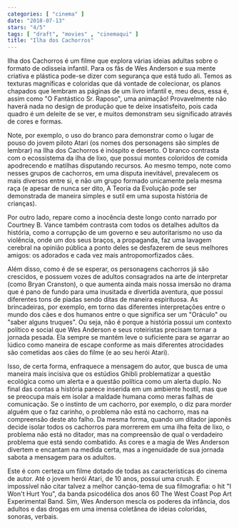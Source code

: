 ```yaml
---
categories: [ "cinema" ]
date: "2018-07-13"
stars: "4/5"
tags: [ "draft", "movies" , "cinemaqui" ]
title: "Ilha dos Cachorros"
---
```

Ilha dos Cachorros é um filme que explora várias ideias adultas
sobre o formato de odisseia infantil. Para os fãs de Wes Anderson e
sua mente criativa e plástica pode-se dizer com segurança que está
tudo ali. Temos as texturas magníficas e coloridas que dá vontade
de colecionar, os planos chapados que lembram as páginas de um livro
infantil e, meu deus, essa é, assim como "O Fantástico Sr. Raposo",
uma animação! Provavelmente não haverá nada no design de produção
que te deixe insatisfeito, pois cada quadro é um deleite de se ver,
e muitos demonstram seu significado através de cores e formas.

Note, por exemplo, o uso do branco para demonstrar como o lugar de pouso
do jovem piloto Atari (os nomes dos personagens são simples de lembrar)
na Ilha dos Cachorros é inóspito e deserto. O branco contrasta com
o ecossistema da ilha de lixo, que possui montes coloridos de comida
apodrecendo e matilhas disputando recursos. Ao mesmo tempo, note como
nesses grupos de cachorros, em uma disputa inevitável, prevalecem os mais
diversos entre si, e não um grupo formado unicamente pela mesma raça
(e apesar de nunca ser dito, A Teoria da Evolução pode ser demonstrada
de maneira simples e sutil em uma suposta história de crianças).

Por outro lado, repare como a inocência deste longo conto narrado por
Courtney B. Vance também contrasta com todos os detalhes adultos da
história, como a corrupção de um governo e seu autoritarismo no uso
da violência, onde um dos seus braços, a propaganda, faz uma lavagem
cerebral na opinião pública a ponto deles se desfazerem de seus melhores
amigos: os adorados e cada vez mais antropomorfizados cães.

Além disso, como é de se esperar, os personagens cachorros já são
crescidos, e possuem vozes de adultos consagrados na arte de interpretar
(como Bryan Cranston), o que aumenta ainda mais nossa imersão no
drama que é pano de fundo para uma inusitada e divertida aventura, que
possui diferentes tons de piadas sendo ditas de maneira espirituosa. As
brincadeiras, por exemplo, em torno das diferentes interpretações entre
o mundo dos cães e dos humanos entre o que significa ser um "Oráculo"
ou "saber alguns truques". Ou seja, não é porque a história possui um
contexto político e social que Wes Anderson e seus roteiristas precisam
tornar a jornada pesada. Ela sempre se mantém leve o suficiente para
se agarrar ao lúdico como maneira de escape conforme as mais diferentes
atrocidades são cometidas aos cães do filme (e ao seu herói Atari).

Isso, de certa forma, enfraquece a mensagem do autor, que busca de uma
maneira mais incisiva que os estúdios Ghibli problematizar a questão
ecológica como um alerta e a questão política como um alerta duplo. No
final das contas a história parece inserida em um ambiente hostil,
mas que se preocupa mais em isolar a maldade humana como meras falhas
de comunicação. Se o instinto de um cachorro, por exemplo, o diz para
morder alguém que o faz carinho, o problema não está no cachorro,
mas na compreensão deste ato falho. Da mesma forma, quando um ditador
japonês decide isolar todos os cachorros para morrerem em uma ilha feita
de lixo, o problema não está no ditador, mas na compreensão de qual
o verdadeiro problema que está sendo combatido. As cores e a magia de
Wes Anderson divertem e encantam na medida certa, mas a ingenuidade de
sua jornada sabota a mensagem para os adultos.

Este é com certeza um filme dotado de todas as características do
cinema de autor. Até o jovem herói Atari, de 10 anos, possui uma
crush. E impossível não citar talvez a melhor canção-tema de sua
filmografia: o hit "I Won't Hurt You", da banda psicodélica dos anos
60 The West Coast Pop Art Experimental Band. Sim, Wes Anderson mescla os
poderes da infância, dos adultos e das drogas em uma imensa coletânea
de ideias coloridas, sonoras, verbais.
